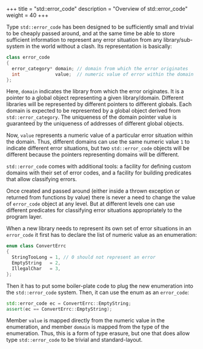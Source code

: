 +++
title = "std::error_code"
description = "Overview of std::error_code"
weight = 40
+++


Type `std::error_code` has been designed to be sufficiently small and trivial
to be cheaply passed around, and at the same time be able to store sufficient
information to represent any error situation from any library/sub-system in the
world without a clash. Its representation is basically:

```c++
class error_code
{
  error_category* domain; // domain from which the error originates
  int             value;  // numeric value of error within the domain
};
```

Here, `domain` indicates the library from which the error originates. It is a
pointer to a global object representing a given library/domain. Different
libraries will be represented by different pointers to different globals.
Each domain is expected to be represented by a global object derived from
`std::error_category`. The uniqueness of the domain pointer value is guaranteed
by the uniqueness of addresses of different global objects.

Now, `value` represents a numeric value of a particular error situation within
the domain. Thus, different domains can use the same numeric value `1` to
indicate different error situations, but two `std::error_code` objects will be
different because the pointers representing domains will be different.

`std::error_code` comes with additional tools: a facility for defining custom
domains with their set of error codes, and a facility for building predicates
that allow classifying errors.

Once created and passed around (either inside a thrown exception or returned from functions by value) there is never a need to change the value of `error_code`
object at any level. But at different levels one can use different predicates
for classifying error situations appropriately to the program layer.

When a new library needs to represent its own set of error situations in an
`error_code` it first has to declare the list of numeric value as an enumeration:

```c++
enum class ConvertErrc
{
  StringTooLong = 1, // 0 should not represent an error
  EmptyString   = 2,
  IllegalChar   = 3,
};
```

Then it has to put some boiler-plate code to plug the new enumeration into the
`std::error_code` system. Then, it can use the enum as an `error_code`:

```c++
std::error_code ec = ConvertErrc::EmptyString;
assert(ec == ConvertErrc::EmptyString);
```

Member `value` is mapped directly from the numeric value in the enumeration, and
member `domain` is mapped from the type of the enumeration. Thus, this is a form
of type erasure, but one that does allow type `std::error_code` to be trivial
and standard-layout.

